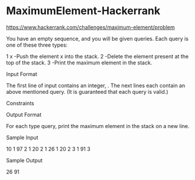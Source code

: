 # MaximumElement-Hackerrank

https://www.hackerrank.com/challenges/maximum-element/problem

You have an empty sequence, and you will be given queries. Each query is one of these three types:

1 x  -Push the element x into the stack.
2    -Delete the element present at the top of the stack.
3    -Print the maximum element in the stack.

Input Format

The first line of input contains an integer, . The next lines each contain an above mentioned query. (It is guaranteed that each query is valid.)

Constraints


Output Format

For each type query, print the maximum element in the stack on a new line.

Sample Input

10
1 97
2
1 20
2
1 26
1 20
2
3
1 91
3

Sample Output

26
91
